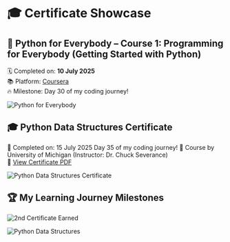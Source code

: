 # 🎓 Certificate Showcase

## 🐍 Python for Everybody – Course 1: Programming for Everybody (Getting Started with Python)

🗓️ Completed on: **10 July 2025**  
📚 Platform: [Coursera](https://coursera.org)  
🔥 Milestone: Day 30 of my coding journey!

![Python for Everybody](https://img.shields.io/badge/Certificate-Python_for_Everybody-blue?style=for-the-badge&logo=coursera)


## 🎓 Python Data Structures Certificate

📅 Completed on: 15 July 2025  Day 35 of my coding journey!
🏫 Course by University of Michigan (Instructor: Dr. Chuck Severance)  
🔗 [View Certificate PDF](./Python_Data_Structures_Certificate.pdf)

![Python Data Structures Certificate](./Python_Data_Structures_Certificate_Screenshot.png)

## 🏆 My Learning Journey Milestones

![2nd Certificate Earned](https://img.shields.io/badge/Certificate-2nd_Earned-blueviolet?style=for-the-badge&logo=python)

![Python Data Structures](https://img.shields.io/badge/Course_Completed-Python_Data_Structures-brightgreen?style=for-the-badge&logo=coursera)

